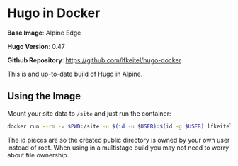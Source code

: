 # Hugo in Docker

**Base Image**: Alpine Edge

**Hugo Version**: 0.47

**Github Repository**: https://github.com/lfkeitel/hugo-docker

This is and up-to-date build of [Hugo](https://gohugo.io/) in Alpine.

## Using the Image

Mount your site data to `/site` and just run the container:

```sh
docker run --rm -v $PWD:/site -u $(id -u $USER):$(id -g $USER) lfkeitel/hugo
```

The id pieces are so the created public directory is owned by your own user instead
of root. When using in a multistage build you may not need to worry about file
ownership.
